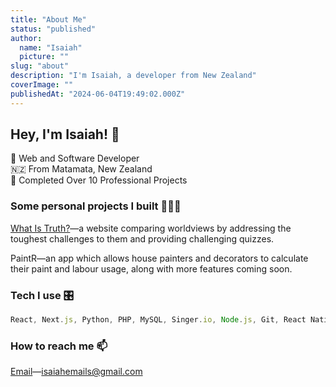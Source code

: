 ```yaml
---
title: "About Me"
status: "published"
author:
  name: "Isaiah"
  picture: ""
slug: "about"
description: "I'm Isaiah, a developer from New Zealand"
coverImage: ""
publishedAt: "2024-06-04T19:49:02.000Z"
---
```


## Hey, I'm Isaiah! 👋

🤖 Web and Software Developer\
🇳🇿 From Matamata, New Zealand\
🌟 Completed Over 10 Professional Projects

### Some personal projects I built 👨🏻‍💻

[What Is Truth?](https://whatistruth.co.nz)—a website comparing worldviews by addressing the toughest challenges to them and providing challenging quizzes.

PaintR—an app which allows house painters and decorators to calculate their paint and labour usage, along with more features coming soon.

### Tech I use 🎛️

```javascript
React, Next.js, Python, PHP, MySQL, Singer.io, Node.js, Git, React Native, Supabase, Framer Motion, Firebase...
```

### How to reach me 📫

[Email](mailto:isaiahemails@gmail.com)—isaiahemails@gmail.com
